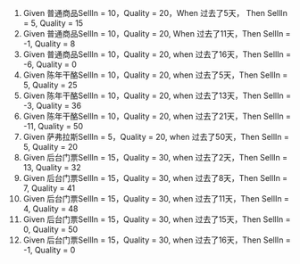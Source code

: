 1. Given 普通商品SellIn = 10，Quality = 20，When 过去了5天， Then SellIn = 5, Quality = 15
2. Given 普通商品SellIn = 10，Quality = 20, When 过去了11天，Then SellIn = -1, Quality = 8
3. Given 普通商品SellIn = 10，Quality = 20, when 过去了16天，Then SellIn = -6, Quality = 0
4. Given 陈年干酪SellIn = 10，Quality = 20, when 过去了5天，Then SellIn = 5, Quality = 25
5. Given 陈年干酪SellIn = 10，Quality = 20, when 过去了13天，Then SellIn = -3, Quality = 36
6. Given 陈年干酪SellIn = 10，Quality = 20, when 过去了21天，Then SellIn = -11, Quality = 50
7. Given 萨弗拉斯SellIn = 5，Quality = 20, when 过去了50天，Then SellIn = 5, Quality = 20
8. Given 后台门票SellIn = 15，Quality = 30, when 过去了2天，Then SellIn = 13, Quality = 32
9. Given 后台门票SellIn = 15，Quality = 30, when 过去了8天，Then SellIn = 7, Quality = 41
10. Given 后台门票SellIn = 15，Quality = 30, when 过去了11天，Then SellIn = 4, Quality = 48
11. Given 后台门票SellIn = 15，Quality = 30, when 过去了15天，Then SellIn = 0, Quality = 50
12. Given 后台门票SellIn = 15，Quality = 30, when 过去了16天，Then SellIn = -1, Quality = 0

